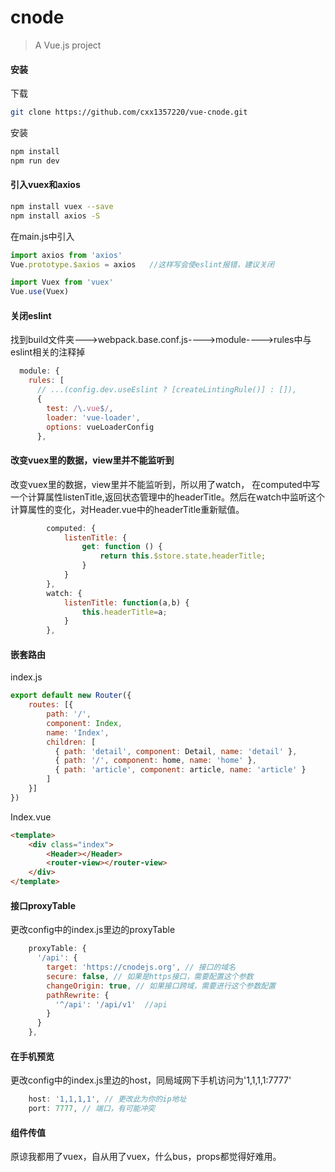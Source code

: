 # cnode

> A Vue.js project

#### 安装

下载
```bash
git clone https://github.com/cxx1357220/vue-cnode.git
```
安装
```bash
npm install
npm run dev
```

#### 引入vuex和axios
```bash
npm install vuex --save 
npm install axios -S
```

在main.js中引入 
```js
import axios from 'axios'
Vue.prototype.$axios = axios   //这样写会使eslint报错，建议关闭

import Vuex from 'vuex'
Vue.use(Vuex)
```
#### 关闭eslint

找到build文件夹--->webpack.base.conf.js---->module---->rules中与eslint相关的注释掉
```js
  module: {
    rules: [
      // ...(config.dev.useEslint ? [createLintingRule()] : []),
      {
        test: /\.vue$/,
        loader: 'vue-loader',
        options: vueLoaderConfig
      },
```

#### 改变vuex里的数据，view里并不能监听到

改变vuex里的数据，view里并不能监听到，所以用了watch，
在computed中写一个计算属性listenTitle,返回状态管理中的headerTitle。然后在watch中监听这个计算属性的变化，对Header.vue中的headerTitle重新赋值。

```js
        computed: {  
            listenTitle: {  
                get: function () {
                    return this.$store.state.headerTitle;
                }              
            }  
        },  
        watch: {  
            listenTitle: function(a,b) {  
                this.headerTitle=a;
            }  
        }, 
```

#### 嵌套路由

index.js
```js
export default new Router({
    routes: [{
        path: '/',
        component: Index,
        name: 'Index',
        children: [
          { path: 'detail', component: Detail, name: 'detail' },
          { path: '/', component: home, name: 'home' },
          { path: 'article', component: article, name: 'article' }
        ]
    }]
})
```
Index.vue
```html
<template>
    <div class="index">
        <Header></Header>
        <router-view></router-view>
    </div>
</template>
```

#### 接口proxyTable

更改config中的index.js里边的proxyTable

```js
    proxyTable: {
      '/api': {
        target: 'https://cnodejs.org', // 接口的域名
        secure: false, // 如果是https接口，需要配置这个参数
        changeOrigin: true, // 如果接口跨域，需要进行这个参数配置
        pathRewrite: {
          '^/api': '/api/v1'  //api
        }
      }
    },
```

#### 在手机预览

更改config中的index.js里边的host，同局域网下手机访问为'1,1,1,1:7777'

```js
    host: '1,1,1,1', // 更改此为你的ip地址
    port: 7777, // 端口，有可能冲突
```

#### 组件传值

原谅我都用了vuex，自从用了vuex，什么bus，props都觉得好难用。


